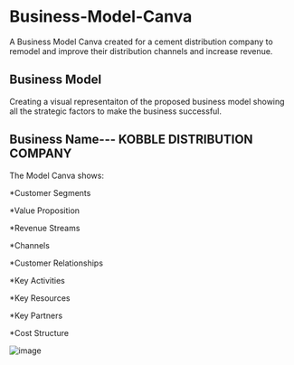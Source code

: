 # Business-Model-Canva
A Business Model Canva created for a cement distribution company to remodel and improve their distribution channels and increase revenue.  


## Business Model

Creating a visual representaiton of the proposed business model showing all the strategic factors to make the business successful.

## Business Name--- KOBBLE DISTRIBUTION COMPANY

The Model Canva shows:

*Customer Segments 

*Value Proposition 

*Revenue Streams

*Channels

*Customer Relationships 

*Key Activities

*Key Resources

*Key Partners

*Cost Structure



![image](https://user-images.githubusercontent.com/122614788/235556675-cfd5acca-b18d-43a4-a28b-e9e701b21a99.png)

